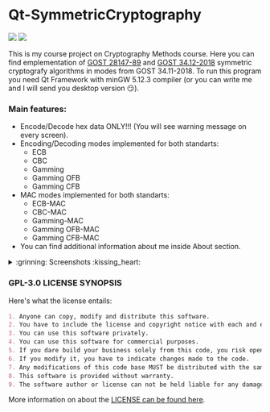 # Qt-SymmetricCryptography

<a alt="Qt-Framework"> <img src="https://img.shields.io/badge/Qt-Framework-red" /> </a>
<a alt="MinGW"> <img src="https://img.shields.io/badge/C%2FC%2B%2B-MinGW-blue" /> </a>

This is my course project on Cryptography Methods course. Here you can find emplementation of [GOST 28147-89](https://files.stroyinf.ru/Data/112/11287.pdf) and [GOST 34.12-2018](https://files.stroyinf.ru/Data/705/70509.pdf) symmetric cryptografy algorithms in modes from GOST 34.11-2018. To run this program you need Qt Framework with minGW 5.12.3 compiler (or you can write me and I will send you desktop version :smirk:).

### Main features:
- Encode/Decode hex data ONLY!!! (You will see warning message on every screen).
- Encoding/Decoding modes implemented for both standarts:
  - ECB
  - CBC
  - Gamming
  - Gamming OFB
  - Gamming CFB
- MAC modes implemented for both standarts:
  - ECB-MAC
  - CBC-MAC
  - Gamming-MAC
  - Gamming OFB-MAC
  - Gamming CFB-MAC
- You can find additional information about me inside About section.

<details>
  <summary>:grinning: Screenshots :kissing_heart:</summary>
  
  ### About submenu
  ![about](/Screenshots/Submenues/About%20submenu.png)
  ### GOST 28147-89 submenu
  ![28174-89](/Screenshots/Submenues/Magma%20submenu.png)
  ### GOST 34.12-2018
  ![34.12-2018](/Screenshots/Submenues/Kuznechik%20submenu.png)

  ***
  
  ### GOST 28147-89 ECB Encode mode
  ![magmaecb](/Screenshots/Modes/Magma%20ECB.png)
  ### GOST 28147-89 CBC Encode mode
  ![magmacbc](/Screenshots/Modes/Magma%20CBC.png)
  ### GOST 34.12-2018 CBC Encode mode
  ![kuznechikcbc](/Screenshots/Modes/Kuznechik%20CBC.png)
  ### GOST 34.12-2018 Gamming Decode mode
  ![kuznechikgamming](/Screenshots/Modes/Kuznechik%20Gamming.png)

  ***
  
  ### GOST 28147-89 ECB Encode GOST test
  ![magmaecbencodetest](/Screenshots/Tests/Magma%20ECB%20Encoding%20GOST%20test.png)
  ### GOST 28147-89 ECB Decode GOST test
  ![magmaecbdecodetest](/Screenshots/Tests/Magma%20ECB%20Decoding%20GOST%20test.png)
  ### GOST 34.12-2018 ECB Encode GOST test
  ![kuznechikecbencodetest](/Screenshots/Tests/Kuznechin%20ECB%20Encoding%20GOST%20test.png)
  ### GOST 34.12-2018 ECB Decode GOST test
  ![kuznechikecbdecodetest](/Screenshots/Tests/Kuznechin%20ECB%20Decoding%20GOST%20test.png)

</details>

### GPL-3.0 LICENSE SYNOPSIS

Here's what the license entails:

```markdown
1. Anyone can copy, modify and distribute this software.
2. You have to include the license and copyright notice with each and every distribution.
3. You can use this software privately.
4. You can use this software for commercial purposes.
5. If you dare build your business solely from this code, you risk open-sourcing the whole code base.
6. If you modify it, you have to indicate changes made to the code.
7. Any modifications of this code base MUST be distributed with the same license, GPLv3.
8. This software is provided without warranty.
9. The software author or license can not be held liable for any damages inflicted by the software.
```

More information on about the [LICENSE can be found here](http://choosealicense.com/licenses/gpl-3.0/).
